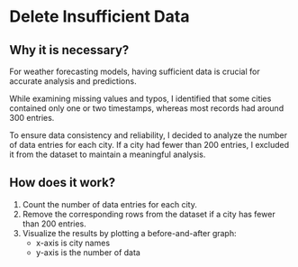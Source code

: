 # Delete Insufficient Data

## Why it is necessary?

For weather forecasting models, having sufficient data is crucial for accurate analysis and predictions.

While examining missing values and typos, I identified that some cities contained only one or two timestamps, whereas most records had around 300 entries.

To ensure data consistency and reliability, I decided to analyze the number of data entries for each city. If a city had fewer than 200 entries, I excluded it from the dataset to maintain a meaningful analysis.

## How does it work?

1. Count the number of data entries for each city.
2. Remove the corresponding rows from the dataset if a city has fewer than 200 entries.
3. Visualize the results by plotting a before-and-after graph:
   * x-axis is city names
   * y-axis is the number of data
